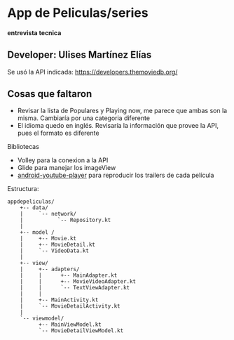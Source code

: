 # App de Peliculas/series
#### entrevista tecnica

## Developer: Ulises Martínez Elías

Se usó la API indicada: https://developers.themoviedb.org/

## Cosas que faltaron

- Revisar la lista de Populares y Playing now, me parece que ambas son la misma. Cambiaría por una categoria diferente
- El idioma quedo en inglés. Revisaría la información que provee la API, pues el formato es diferente

Bibliotecas
- Volley para la conexion a la API
- Glide para manejar los imageView
- [android-youtube-player](https://github.com/PierfrancescoSoffritti/Android-YouTube-Player) para reproducir los trailers de cada película

Estructura:

    appdepeliculas/
        +-- data/
        |     `-- network/
        |           `-- Repository.kt
        |
        +-- model /
        |     +-- Movie.kt
        |     +-- MovieDetail.kt
        |     `-- VideoData.kt
        |
        +-- view/
        |     +-- adapters/
        |     |      +-- MainAdapter.kt
        |     |      +-- MovieVideoAdapter.kt
        |     |      `-- TextViewAdapter.kt
        |     |
        |     +-- MainActivity.kt
        |     `-- MovieDetailActivity.kt
        |
        `-- viewmodel/
              +-- MainViewModel.kt
              `-- MovieDetailViewModel.kt
